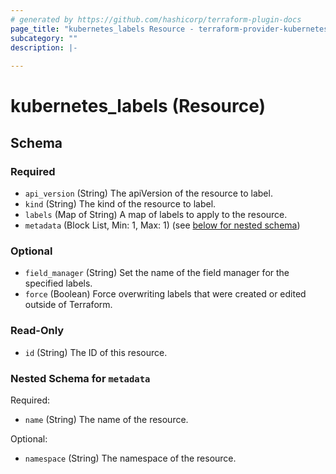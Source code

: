 ```yaml
---
# generated by https://github.com/hashicorp/terraform-plugin-docs
page_title: "kubernetes_labels Resource - terraform-provider-kubernetes"
subcategory: ""
description: |-
  
---
```


# kubernetes_labels (Resource)





<!-- schema generated by tfplugindocs -->
## Schema

### Required

- `api_version` (String) The apiVersion of the resource to label.
- `kind` (String) The kind of the resource to label.
- `labels` (Map of String) A map of labels to apply to the resource.
- `metadata` (Block List, Min: 1, Max: 1) (see [below for nested schema](#nestedblock--metadata))

### Optional

- `field_manager` (String) Set the name of the field manager for the specified labels.
- `force` (Boolean) Force overwriting labels that were created or edited outside of Terraform.

### Read-Only

- `id` (String) The ID of this resource.

<a id="nestedblock--metadata"></a>
### Nested Schema for `metadata`

Required:

- `name` (String) The name of the resource.

Optional:

- `namespace` (String) The namespace of the resource.


